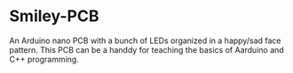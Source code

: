 # Smiley-PCB
An Arduino nano PCB with a bunch of LEDs organized in a happy/sad face pattern. 
This PCB can be a handdy for teaching the basics of Aarduino and C++ programming. 

